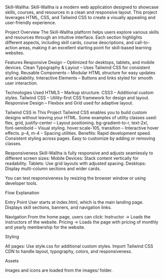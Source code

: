 Skill-Wallha:
Skill-Wallha is a modern web application designed to showcase skills, courses, and resources in a clean and responsive layout. This project leverages HTML, CSS, and Tailwind CSS to create a visually appealing and user-friendly experience.

Project Overview
The Skill-Wallha platform helps users explore various skills and resources through an intuitive interface. Each section highlights different aspects, including skill cards, course descriptions, and call-to-action areas, making it an excellent starting point for skill-based learning websites.

Features
Responsive Design – Optimized for desktops, tablets, and mobile devices.
Clean Typography & Layout – Uses Tailwind CSS for consistent styling.
Reusable Components – Modular HTML structure for easy updates and scalability.
Interactive Elements – Buttons and links styled for smooth user interaction.

Technologies Used
HTML5 – Markup structure.
CSS3 – Additional custom styles.
Tailwind CSS – Utility-first CSS framework for design and layout.
Responsive Design – Flexbox and Grid used for adaptive layout.

Tailwind CSS in This Project
Tailwind CSS enables you to build custom designs without leaving your HTML. Some examples of utility classes used:
flex, grid, justify-center – Layout positioning.
bg-gradient-to-r, text-2xl, font-semibold – Visual styling.
hover:scale-105, transition – Interactive hover effects.
p-4, m-4 – Spacing utilities.
Benefits:
Rapid development speed.
Consistent styling across pages.
Easy to customize by adding or removing classes.

Responsiveness
Skill-Wallha is fully responsive and adjusts seamlessly to different screen sizes:
Mobile Devices: Stack content vertically for readability.
Tablets: Use grid layouts with adjusted spacing.
Desktops: Display multi-column sections and wider cards.

You can test responsiveness by resizing the browser window or using developer tools. 

Flow Explanation

Entry Point
User starts at index.html, which is the main landing page.
Displays skill sections, banners, and navigation links.

Navigation
From the home page, users can click:
Instructor -> Loads the instructors of the website.
Pricing -> Loads the page with pricing of monthly and yearly membership for the website.  

Styling

All pages:
Use style.css for additional custom styles.
Import Tailwind CSS CDN to handle layout, typography, colors, and responsiveness.

Assets

Images and icons are loaded from the images/ folder.

